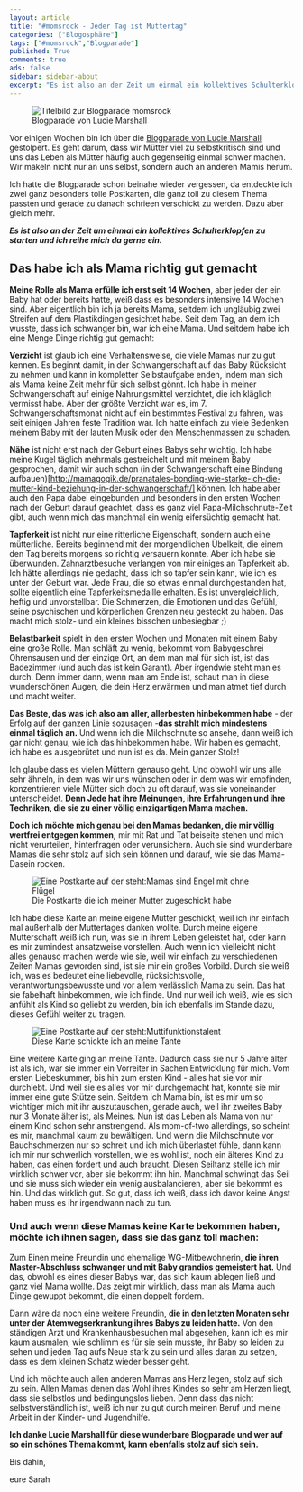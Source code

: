 ```yaml
---
layout: article
title: "#momsrock - Jeder Tag ist Muttertag"
categories: ["Blogosphäre"]
tags: ["#momsrock","Blogparade"]
published: True
comments: true
ads: false
sidebar: sidebar-about
excerpt: "Es ist also an der Zeit um einmal ein kollektives Schulterklopfen zu starten und ich reihe mich da gerne ein."
---
```


<figure>
	<img src="{{ site.url }}/images/momsrock.jpg" alt="Titelbild zur Blogparade momsrock">
	<figcaption>Blogparade von Lucie Marshall</figcaption>
</figure>

Vor einigen Wochen bin ich über die [Blogparade von Lucie Marshall](http://www.luciemarshall.com/de/?p=6432) gestolpert. Es geht darum, dass wir Mütter viel zu selbstkritisch sind und uns das Leben als Mütter häufig auch gegenseitig einmal schwer machen. Wir mäkeln nicht nur an uns selbst, sondern auch an anderen Mamis herum.

Ich hatte die Blogparade schon beinahe wieder vergessen, da entdeckte ich zwei ganz besonders tolle Postkarten, die ganz toll zu diesem Thema passten und gerade zu danach schrieen verschickt zu werden. Dazu aber gleich mehr.

**_Es ist also an der Zeit um einmal ein kollektives Schulterklopfen zu starten und ich reihe mich da gerne ein._**

## Das habe ich als Mama richtig gut gemacht

**Meine Rolle als Mama erfülle ich erst seit 14 Wochen**, aber jeder der ein Baby hat oder bereits hatte, weiß dass es besonders intensive 14 Wochen sind.
Aber eigentlich bin ich ja bereits Mama, seitdem ich ungläubig zwei Streifen auf dem Plastikdingen gesichtet habe. Seit dem Tag, an dem ich wusste, dass ich schwanger bin, war ich eine Mama. Und seitdem habe ich eine Menge Dinge richtig gut gemacht:

**Verzicht** ist glaub ich eine Verhaltensweise, die viele Mamas nur zu gut kennen. Es beginnt damit, in der Schwangerschaft auf das Baby Rücksicht zu nehmen und kann in kompletter Selbstaufgabe enden, indem man sich als Mama keine Zeit mehr für sich selbst gönnt.
Ich habe in meiner Schwangerschaft auf einige Nahrungsmittel verzichtet, die ich kläglich vermisst habe. Aber der größte Verzicht war es, im 7. Schwangerschaftsmonat nicht auf ein bestimmtes Festival zu fahren, was seit einigen Jahren feste Tradition war. Ich hatte einfach zu viele Bedenken meinem Baby mit der lauten Musik oder den Menschenmassen zu schaden.

**Nähe** ist nicht erst nach der Geburt eines Babys sehr wichtig. Ich habe meine Kugel täglich mehrmals gestreichelt und mit meinem Baby gesprochen, damit wir auch schon (in der Schwangerschaft eine Bindung aufbauen)[http://mamagogik.de/pranatales-bonding-wie-starke-ich-die-mutter-kind-beziehung-in-der-schwangerschaft/] können. Ich habe aber auch den Papa dabei eingebunden und besonders in den ersten Wochen nach der Geburt darauf geachtet, dass es ganz viel Papa-Milchschnute-Zeit gibt, auch wenn mich das manchmal ein wenig eifersüchtig gemacht hat.

**Tapferkeit** ist nicht nur eine ritterliche Eigenschaft, sondern auch eine mütterliche. Bereits beginnend mit der morgendlichen Übelkeit, die einem den Tag bereits morgens so richtig versauern konnte. Aber ich habe sie überwunden.
Zahnarztbesuche verlangen von mir einiges an Tapferkeit ab. Ich hätte allerdings nie gedacht, dass ich so tapfer sein kann, wie ich es unter der Geburt war. Jede Frau, die so etwas einmal durchgestanden hat, sollte eigentlich eine Tapferkeitsmedaille erhalten. Es ist unvergleichlich, heftig und unvorstellbar. Die Schmerzen, die Emotionen und das Gefühl, seine psychischen und körperlichen Grenzen neu gesteckt zu haben. Das macht mich stolz- und ein kleines bisschen unbesiegbar ;)

**Belastbarkeit** spielt in den ersten Wochen und Monaten mit einem Baby eine große Rolle. Man schläft zu wenig, bekommt vom Babygeschrei Ohrensausen und der einzige Ort, an dem man mal für sich ist, ist das Badezimmer (und auch das ist kein Garant). Aber irgendwie steht man es durch. Denn immer dann, wenn man am Ende ist, schaut man in diese wunderschönen Augen, die dein Herz erwärmen und man atmet tief durch und macht weiter.

**Das Beste, das was ich also am aller, allerbesten hinbekommen habe** - der Erfolg auf der ganzen Linie sozusagen -**das strahlt mich mindestens einmal täglich an.** Und wenn ich die Milchschnute so ansehe, dann weiß ich gar nicht genau, wie ich das hinbekommen habe. Wir haben es gemacht, ich habe es ausgebrütet und nun ist es da. Mein ganzer Stolz!

 

Ich glaube dass es vielen Müttern genauso geht. Und obwohl wir uns alle sehr ähneln, in dem was wir uns wünschen oder in dem was wir empfinden, konzentrieren viele Mütter sich doch zu oft darauf, was sie voneinander unterscheidet. **Denn Jede hat ihre Meinungen, ihre Erfahrungen und ihre Techniken, die sie zu einer völlig einzigartigen Mama machen.**

**Doch ich möchte mich genau bei den Mamas bedanken, die mir völlig wertfrei entgegen kommen,** mir mit Rat und Tat beiseite stehen und mich nicht verurteilen, hinterfragen oder verunsichern. Auch sie sind wunderbare Mamas die sehr stolz auf sich sein können und darauf, wie sie das Mama-Dasein rocken.

 
<figure>
	<img src="{{ site.url }}/images/PostkarteMamasEngel.jpg" alt="Eine Postkarte auf der steht:Mamas sind Engel mit ohne Flügel">
	<figcaption>Die Postkarte die ich meiner Mutter zugeschickt habe</figcaption>
</figure>

Ich habe diese Karte an meine eigene Mutter geschickt, weil ich ihr einfach mal außerhalb der Muttertages danken wollte.
Durch meine eigene Mutterschaft weiß ich nun, was sie in ihrem Leben geleistet hat, oder kann es mir zumindest ansatzweise vorstellen. Auch wenn ich vielleicht nicht alles genauso machen werde wie sie, weil wir einfach zu verschiedenen Zeiten Mamas geworden sind, ist sie mir ein großes Vorbild. Durch sie weiß ich, was es bedeutet eine liebevolle, rücksichtsvolle, verantwortungsbewusste und vor allem verlässlich Mama zu sein. Das hat sie fabelhaft hinbekommen, wie ich finde. Und nur weil ich weiß, wie es sich anfühlt als Kind so geliebt zu werden, bin ich ebenfalls im Stande dazu, dieses Gefühl weiter zu tragen.

 
<figure>
	<img src="{{ site.url }}/images/PostkarteMuttifunktionstalent.jpg" alt="Eine Postkarte auf der steht:Muttifunktionstalent">
	<figcaption>Diese Karte schickte ich an meine Tante</figcaption>
</figure>

Eine weitere Karte ging an meine Tante. Dadurch dass sie nur 5 Jahre älter ist als ich, war sie immer ein Vorreiter in Sachen Entwicklung für mich. Vom ersten Liebeskummer, bis hin zum ersten Kind - alles hat sie vor mir durchlebt. Und weil sie es alles vor mir durchgemacht hat, konnte sie mir immer eine gute Stütze sein. Seitdem ich Mama bin, ist es mir um so wichtiger mich mit ihr auszutauschen, gerade auch, weil ihr zweites Baby nur 3 Monate älter ist, als Meines.
Nun ist das Leben als Mama von nur einem Kind schon sehr anstrengend. Als mom-of-two allerdings, so scheint es mir, manchmal kaum zu bewältigen. Und wenn die Milchschnute vor Bauchschmerzen nur so schreit und ich mich überlastet fühle, dann kann ich mir nur schwerlich vorstellen, wie es wohl ist, noch ein älteres Kind zu haben, das einen fordert und auch braucht. Diesen Seiltanz stelle ich mir wirklich schwer vor, aber sie bekommt ihn hin. Manchmal schwingt das Seil und sie muss sich wieder ein wenig ausbalancieren, aber sie bekommt es hin. Und das wirklich gut. So gut, dass ich weiß, dass ich davor keine Angst haben muss es ihr irgendwann nach zu tun.

### Und auch wenn diese Mamas keine Karte bekommen haben, möchte ich ihnen sagen, dass sie das ganz toll machen:

Zum Einen meine Freundin und ehemalige WG-Mitbewohnerin, **die ihren Master-Abschluss schwanger und mit Baby grandios gemeistert hat.** Und das, obwohl es eines dieser Babys war, das sich kaum ablegen ließ und ganz viel Mama wollte. Das zeigt mir wirklich, dass man als Mama auch Dinge gewuppt bekommt, die einen doppelt fordern.

Dann wäre da noch eine weitere Freundin, **die in den letzten Monaten sehr unter der Atemwegserkrankung ihres Babys zu leiden hatte.** Von den ständigen Arzt und Krankenhausbesuchen mal abgesehen, kann ich es mir kaum ausmalen, wie schlimm es für sie sein musste, ihr Baby so leiden zu sehen und jeden Tag aufs Neue stark zu sein und alles daran zu setzen, dass es dem kleinen Schatz wieder besser geht.

Und ich möchte auch allen anderen Mamas ans Herz legen, stolz auf sich zu sein. Allen Mamas denen das Wohl ihres Kindes so sehr am Herzen liegt, dass sie selbstlos und bedingungslos lieben. Denn dass das nicht selbstverständlich ist, weiß ich nur zu gut durch meinen Beruf und meine Arbeit in der Kinder- und Jugendhilfe.

 

**Ich danke Lucie Marshall für diese wunderbare Blogparade und wer auf so ein schönes Thema kommt, kann ebenfalls stolz auf sich sein.**

 

Bis dahin,

 

eure Sarah